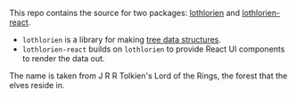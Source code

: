 This repo contains the source for two packages: [lothlorien](./packages/lothlorien/) and [lothlorien-react](./packages/lothlorien-react/).

-   `lothlorien` is a library for making [tree data structures](<https://en.wikipedia.org/wiki/Tree_(data_structure)>).
-   `lothlorien-react` builds on `lothlorien` to provide React UI components to render the data out.

The name is taken from J R R Tolkien's Lord of the Rings, the forest that the elves reside in.
